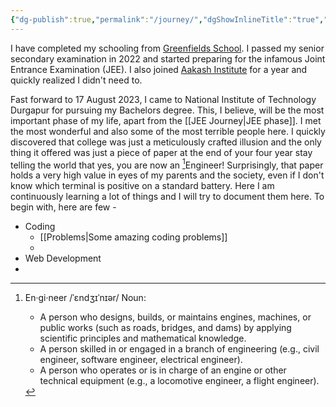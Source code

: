 ```yaml
---
{"dg-publish":true,"permalink":"/journey/","dgShowInlineTitle":"true","noteIcon":"3"}
---
```


I have completed my schooling from [Greenfields School](https://greenfieldsschool.org.in/). I passed my senior secondary examination in 2022 and started preparing for the infamous Joint Entrance Examination (JEE). I also joined [Aakash Institute](https://www.aakash.ac.in/) for a year and quickly realized I didn't need to. 

Fast forward to 17 August 2023, I came to National Institute of Technology Durgapur for pursuing my Bachelors degree. This, I believe, will be the most important phase of my life, apart from the [[JEE Journey\|JEE phase]]. I met the most wonderful and also some of the most terrible people here. 
I quickly discovered that college was just a meticulously crafted illusion and the only thing it offered was just a piece of paper at the end of your four year stay telling the world that yes, you are now an [^1]Engineer! Surprisingly, that paper holds a very high value in eyes of my parents and the society, even if I don't know which terminal is positive on a standard battery.
Here I am continuously learning a lot of things and I will try to document them here. To begin with, here are few - 

- Coding
	- [[Problems\|Some amazing coding problems]]
	- 
- Web Development
- 

[^1]: En·gi·neer /ˈɛndʒɪˈnɪər/
	Noun:
	- A person who designs, builds, or maintains engines, machines, or public works (such as roads, bridges, and dams) by applying scientific principles and mathematical knowledge.
	- A person skilled in or engaged in a branch of engineering (e.g., civil engineer, software engineer, electrical engineer).
	- A person who operates or is in charge of an engine or other technical equipment (e.g., a locomotive engineer, a flight engineer).
